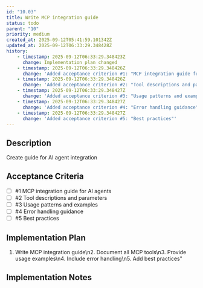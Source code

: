```yaml
---
id: "10.03"
title: Write MCP integration guide
status: todo
parent: "10"
priority: medium
created_at: 2025-09-12T05:41:59.101342Z
updated_at: 2025-09-12T06:33:29.348428Z
history:
    - timestamp: 2025-09-12T06:33:29.348423Z
      change: Implementation plan changed
    - timestamp: 2025-09-12T06:33:29.348426Z
      change: 'Added acceptance criterion #1: "MCP integration guide for AI agents"'
    - timestamp: 2025-09-12T06:33:29.348426Z
      change: 'Added acceptance criterion #2: "Tool descriptions and parameters"'
    - timestamp: 2025-09-12T06:33:29.348427Z
      change: 'Added acceptance criterion #3: "Usage patterns and examples"'
    - timestamp: 2025-09-12T06:33:29.348427Z
      change: 'Added acceptance criterion #4: "Error handling guidance"'
    - timestamp: 2025-09-12T06:33:29.348427Z
      change: 'Added acceptance criterion #5: "Best practices"'
---
```

## Description

Create guide for AI agent integration

## Acceptance Criteria
<!-- AC:BEGIN -->

- [ ] #1 MCP integration guide for AI agents
- [ ] #2 Tool descriptions and parameters
- [ ] #3 Usage patterns and examples
- [ ] #4 Error handling guidance
- [ ] #5 Best practices

<!-- AC:END -->

## Implementation Plan

1. Write MCP integration guide\n2. Document all MCP tools\n3. Provide usage examples\n4. Include error handling\n5. Add best practices"

## Implementation Notes


